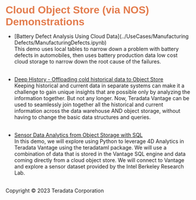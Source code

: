 <b style = 'font-size:28px;font-family:Arial;color:#E37C4D'>Cloud Object Store (via NOS) Demonstrations</b>
 
* [Battery Defect Analysis Using Cloud Data](../UseCases/Manufacturing Defects/ManufacturingDefects.ipynb)
<br>This demo uses local tables to narrow down a problem with battery defects in automobiles, then uses battery production data low cost cloud storage to narrow down the root cause of the failures.<br><br>
 
* [Deep History - Offloading cold historical data to Object Store](../UseCases/DeepHistory/DeepHistory.ipynb)
<br>Keeping historical and current data in separate systems can make it a challenge to gain unique insights that are possible only by analyzing the information together. But not any longer. Now, Teradata Vantage can be used to seamlessly join together all the historical and current information across the data warehouse AND object storage, without having to change the basic data structures and queries.<br><br>
 
* [Sensor Data Analytics from Object Storage with SQL](../UseCases/IndoorSensor/IndoorSensor.ipynb)
<br>In this demo, we will explore using Python to leverage 4D Analytics in Teradata Vantage using the teradataml package. We will use a combination of data that is stored in the Vantage SQL engine and data coming directly from a cloud object store. We will connect to Vantage and explore a sensor dataset provided by the Intel Berkeley Research Lab.<br><br>
 

Copyright © 2023 Teradata Corporation
